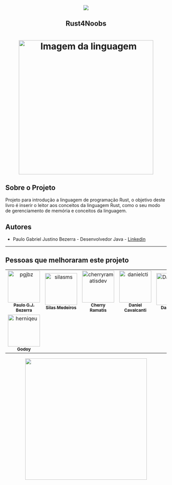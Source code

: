 <!-- Logo 4noobs -->

<p align="center">
  <a href="https://github.com/he4rt/4noobs" target="_blank">
    <img src="./assets/header_4noobs.svg">
  </a>
</p>

<!-- Title -->

<p align="center">
  <h2 align="center">Rust4Noobs</h2>

  <h1 align="center"><img src="./assets/rust.svg" alt="Imagem da linguagem" width="420"></h1>
</p>

## Sobre o Projeto
Projeto para introdução a linguagem de programação Rust, o objetivo deste livro é inserir o leitor aos conceitos da linguagem Rust, como o seu modo de gerenciamento de memória e conceitos da linguagem.
 
## Autores

- Paulo Gabriel Justino Bezerra - Desenvolvedor Java - [Linkedin](https://www.linkedin.com/in/paulogjbezerra/)

---

## Pessoas que melhoraram este projeto

<!-- readme: collaborators,contributors -start -->
<table>
<tr>
    <td align="center">
        <a href="https://github.com/pgjbz">
            <img src="https://avatars.githubusercontent.com/u/22059237?v=4" width="100;" alt="pgjbz"/>
            <br />
            <sub><b>Paulo G.J. Bezerra</b></sub>
        </a>
    </td>
    <td align="center">
        <a href="https://github.com/silasms">
            <img src="https://avatars.githubusercontent.com/u/84996376?v=4" width="100;" alt="silasms"/>
            <br />
            <sub><b>Silas Medeiros</b></sub>
        </a>
    </td>
    <td align="center">
        <a href="https://github.com/cherryramatisdev">
            <img src="https://avatars.githubusercontent.com/u/86631177?v=4" width="100;" alt="cherryramatisdev"/>
            <br />
            <sub><b>Cherry Ramatis</b></sub>
        </a>
    </td>
    <td align="center">
        <a href="https://github.com/danielcti">
            <img src="https://avatars.githubusercontent.com/u/31549323?v=4" width="100;" alt="danielcti"/>
            <br />
            <sub><b>Daniel Cavalcanti</b></sub>
        </a>
    </td>
    <td align="center">
        <a href="https://github.com/DanielHe4rt">
            <img src="https://avatars.githubusercontent.com/u/6912596?v=4" width="100;" alt="DanielHe4rt"/>
            <br />
            <sub><b>Daniel Reis</b></sub>
        </a>
    </td>
    <td align="center">
        <a href="https://github.com/flavin27">
            <img src="https://avatars.githubusercontent.com/u/77132531?v=4" width="100;" alt="flavin27"/>
            <br />
            <sub><b>Flavio</b></sub>
        </a>
    </td></tr>
<tr>
    <td align="center">
        <a href="https://github.com/herniqeu">
            <img src="https://avatars.githubusercontent.com/u/95002561?v=4" width="100;" alt="herniqeu"/>
            <br />
            <sub><b>Godoy</b></sub>
        </a>
    </td></tr>
</table>
<!-- readme: collaborators,contributors -end -->
<p align="center">
  <a href="https://github.com/he4rt/4noobs" target="_blank">
    <img src="./assets/footer_4noobs.svg" width="380">
  </a>
</p>